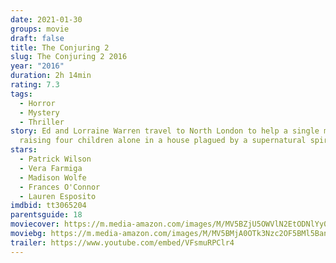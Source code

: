```yaml
---
date: 2021-01-30
groups: movie
draft: false
title: The Conjuring 2
slug: The Conjuring 2 2016
year: "2016"
duration: 2h 14min
rating: 7.3
tags:
  - Horror
  - Mystery
  - Thriller
story: Ed and Lorraine Warren travel to North London to help a single mother
  raising four children alone in a house plagued by a supernatural spirit.
stars:
  - Patrick Wilson
  - Vera Farmiga
  - Madison Wolfe
  - Frances O'Connor
  - Lauren Esposito
imdbid: tt3065204
parentsguide: 18
moviecover: https://m.media-amazon.com/images/M/MV5BZjU5OWVlN2EtODNlYy00MjhhLWI0MDUtMTA3MmQ5MGMwYTZmXkEyXkFqcGdeQXVyNjE5MTM4MzY@._V1_FMjpg_UY863_.jpg
moviebg: https://m.media-amazon.com/images/M/MV5BMjA0OTk3Nzc2OF5BMl5BanBnXkFtZTgwNTA1MDkwOTE@._V1_FMjpg_UX1280_.jpg
trailer: https://www.youtube.com/embed/VFsmuRPClr4
---
```

